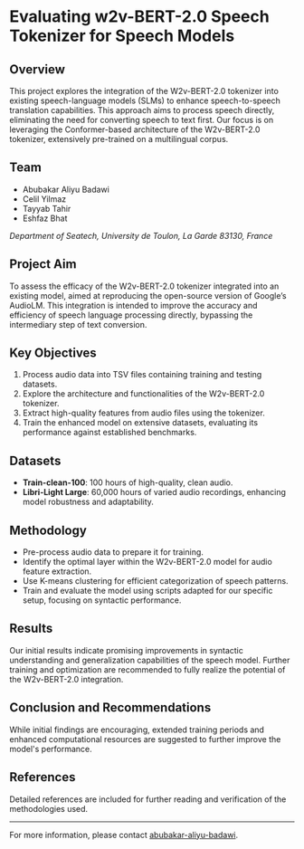 # Evaluating w2v-BERT-2.0 Speech Tokenizer for Speech Models

## Overview

This project explores the integration of the W2v-BERT-2.0 tokenizer into existing speech-language models (SLMs) to enhance speech-to-speech translation capabilities. This approach aims to process speech directly, eliminating the need for converting speech to text first. Our focus is on leveraging the Conformer-based architecture of the W2v-BERT-2.0 tokenizer, extensively pre-trained on a multilingual corpus.

## Team

- Abubakar Aliyu Badawi
- Celil Yilmaz
- Tayyab Tahir
- Eshfaz Bhat

*Department of Seatech, University de Toulon, La Garde 83130, France*

## Project Aim

To assess the efficacy of the W2v-BERT-2.0 tokenizer integrated into an existing model, aimed at reproducing the open-source version of Google’s AudioLM. This integration is intended to improve the accuracy and efficiency of speech language processing directly, bypassing the intermediary step of text conversion.

## Key Objectives

1. Process audio data into TSV files containing training and testing datasets.
2. Explore the architecture and functionalities of the W2v-BERT-2.0 tokenizer.
3. Extract high-quality features from audio files using the tokenizer.
4. Train the enhanced model on extensive datasets, evaluating its performance against established benchmarks.

## Datasets

- **Train-clean-100**: 100 hours of high-quality, clean audio.
- **Libri-Light Large**: 60,000 hours of varied audio recordings, enhancing model robustness and adaptability.

## Methodology

- Pre-process audio data to prepare it for training.
- Identify the optimal layer within the W2v-BERT-2.0 model for audio feature extraction.
- Use K-means clustering for efficient categorization of speech patterns.
- Train and evaluate the model using scripts adapted for our specific setup, focusing on syntactic performance.

## Results

Our initial results indicate promising improvements in syntactic understanding and generalization capabilities of the speech model. Further training and optimization are recommended to fully realize the potential of the W2v-BERT-2.0 integration.

## Conclusion and Recommendations

While initial findings are encouraging, extended training periods and enhanced computational resources are suggested to further improve the model's performance.

## References

Detailed references are included for further reading and verification of the methodologies used.

---

For more information, please contact [abubakar-aliyu-badawi](mailto:abubakar-aliyu-badawi@etud.univ-tln.com).
